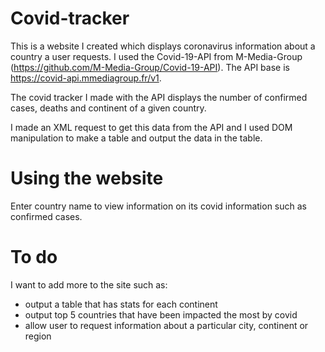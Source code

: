 # Covid-tracker

This is a website I created which displays coronavirus information about a country a user requests. I used the Covid-19-API from M-Media-Group (https://github.com/M-Media-Group/Covid-19-API). The API base is https://covid-api.mmediagroup.fr/v1.

The covid tracker I made with the API displays the number of confirmed cases, deaths and continent of a given country.

I made an XML request to get this data from the API and I used DOM manipulation to make a table and output the data in the table.

# Using the website

Enter country name to view information on its covid information such as confirmed cases.

# To do

I want to add more to the site such as:

- output a table that has stats for each continent
- output top 5 countries that have been impacted the most by covid
- allow user to request information about a particular city, continent or region
